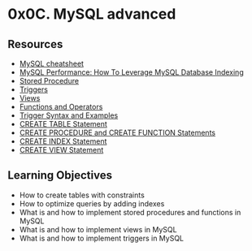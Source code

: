 # 0x0C. MySQL advanced

## Resources

- [MySQL cheatsheet]()
- [MySQL Performance: How To Leverage MySQL Database Indexing]()
- [Stored Procedure]()
- [Triggers]()
- [Views]()
- [Functions and Operators]()
- [Trigger Syntax and Examples]()
- [CREATE TABLE Statement]()
- [CREATE PROCEDURE and CREATE FUNCTION Statements]()
- [CREATE INDEX Statement]()
- [CREATE VIEW Statement]()

## Learning Objectives

- How to create tables with constraints
- How to optimize queries by adding indexes
- What is and how to implement stored procedures and functions in MySQL
- What is and how to implement views in MySQL
- What is and how to implement triggers in MySQL
